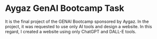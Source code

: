 # Aygaz GenAI Bootcamp Task
It is the final project of the GENAI Bootcamp sponsored by Aygaz.
In the project, it was requested to use only AI tools and design a website. In this regard, I created a website using only ChatGPT and DALL-E tools.
